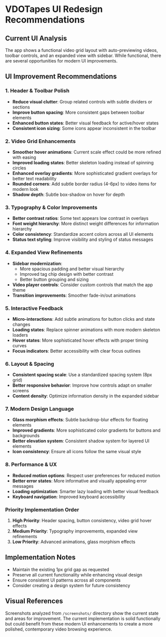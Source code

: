 # VDOTapes UI Redesign Recommendations

## **Current UI Analysis**

The app shows a functional video grid layout with auto-previewing videos, toolbar controls, and an expanded view with sidebar. While functional, there are several opportunities for modern UI improvements.

## **UI Improvement Recommendations**

### **1. Header & Toolbar Polish**

- **Reduce visual clutter**: Group related controls with subtle dividers or sections
- **Improve button spacing**: More consistent gaps between toolbar elements
- **Enhanced button states**: Better visual feedback for active/hover states
- **Consistent icon sizing**: Some icons appear inconsistent in the toolbar

### **2. Video Grid Enhancements**

- **Smoother hover animations**: Current scale effect could be more refined with easing
- **Improved loading states**: Better skeleton loading instead of spinning circles
- **Enhanced overlay gradients**: More sophisticated gradient overlays for better text readability
- **Rounded corners**: Add subtle border radius (4-6px) to video items for modern look
- **Shadow depth**: Subtle box-shadow on hover for depth

### **3. Typography & Color Improvements**

- **Better contrast ratios**: Some text appears low contrast in overlays
- **Font weight hierarchy**: More distinct weight differences for information hierarchy
- **Color consistency**: Standardize accent colors across all UI elements
- **Status text styling**: Improve visibility and styling of status messages

### **4. Expanded View Refinements**

- **Sidebar modernization**:
  - More spacious padding and better visual hierarchy
  - Improved tag chip design with better contrast
  - Better button grouping and sizing
- **Video player controls**: Consider custom controls that match the app theme
- **Transition improvements**: Smoother fade-in/out animations

### **5. Interactive Feedback**

- **Micro-interactions**: Add subtle animations for button clicks and state changes
- **Loading states**: Replace spinner animations with more modern skeleton loaders
- **Hover states**: More sophisticated hover effects with proper timing curves
- **Focus indicators**: Better accessibility with clear focus outlines

### **6. Layout & Spacing**

- **Consistent spacing scale**: Use a standardized spacing system (8px grid)
- **Better responsive behavior**: Improve how controls adapt on smaller screens
- **Content density**: Optimize information density in the expanded sidebar

### **7. Modern Design Language**

- **Glass morphism effects**: Subtle backdrop-blur effects for floating elements
- **Improved gradients**: More sophisticated color gradients for buttons and backgrounds
- **Better elevation system**: Consistent shadow system for layered UI elements
- **Icon consistency**: Ensure all icons follow the same visual style

### **8. Performance & UX**

- **Reduced motion options**: Respect user preferences for reduced motion
- **Better error states**: More informative and visually appealing error messages
- **Loading optimization**: Smarter lazy loading with better visual feedback
- **Keyboard navigation**: Improved keyboard accessibility

### **Priority Implementation Order**

1. **High Priority**: Header spacing, button consistency, video grid hover effects
2. **Medium Priority**: Typography improvements, expanded view refinements
3. **Low Priority**: Advanced animations, glass morphism effects

## **Implementation Notes**

- Maintain the existing 1px grid gap as requested
- Preserve all current functionality while enhancing visual design
- Ensure consistent UI patterns across all components
- Consider creating a design system for future consistency

## **Visual References**

Screenshots analyzed from `/screenshots/` directory show the current state and areas for improvement. The current implementation is solid functionally but could benefit from these modern UI enhancements to create a more polished, contemporary video browsing experience.
